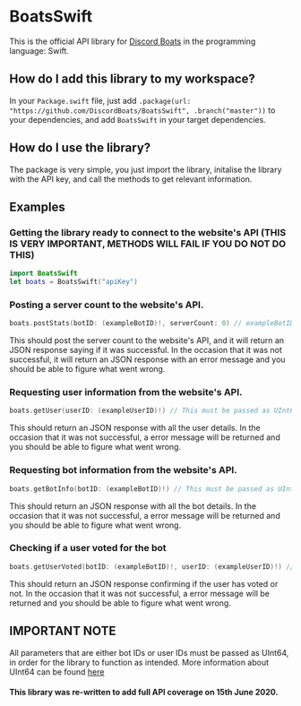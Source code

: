 # BoatsSwift

This is the official API library for [Discord Boats](https://discord.boats) in the programming language: Swift. 

## How do I add this library to my workspace?

In your `Package.swift` file, just add ```.package(url: "https://github.com/DiscordBoats/BoatsSwift", .branch("master"))``` to your dependencies, and add `BoatsSwift` in your target dependencies. 

## How do I use the library? 

The package is very simple, you just import the library, initalise the library with the API key, and call the methods to get relevant information.

## Examples

### Getting the library ready to connect to the website's API (THIS IS VERY IMPORTANT, METHODS WILL FAIL IF YOU DO NOT DO THIS)
```swift
import BoatsSwift 
let boats = BoatsSwift("apiKey")
```
### Posting a server count to the website's API.
```swift
boats.postStats(botID: (exampleBotID)!, serverCount: 0) // exampleBotID must be passed as UInt64
``` 
This should post the server count to the website's API, and it will return an JSON response saying if it was successful. In the occasion that it was not successful, it will return an JSON response with an error message and you should be able to figure what went wrong.

### Requesting user information from the website's API.
```swift
boats.getUser(userID: (exampleUserID)!) // This must be passed as UInt64
``` 
This should return an JSON response with all the user details. In the occasion that it was not successful, a error message will be returned and you should be able to figure what went wrong.

### Requesting bot information from the website's API.
```swift
boats.getBotInfo(botID: (exampleBotID)!) // This must be passed as UInt64
``` 
This should return an JSON response with all the bot details. In the occasion that it was not successful, a error message will be returned and you should be able to figure what went wrong.

### Checking if a user voted for the bot
```swift
boats.getUserVoted(botID: (exampleBotID)!, userID: (exampleUserID)!) // This must be passed as UInt64
``` 
This should return an JSON response confirming if the user has voted or not. In the occasion that it was not successful, a error message will be returned and you should be able to figure what went wrong.

## IMPORTANT NOTE
All parameters that are either bot IDs or user IDs must be passed as UInt64, in order for the library to function as intended. More information about UInt64 can be found [here](https://developer.apple.com/documentation/swift/uint64)

#### This library was re-written to add full API coverage on 15th June 2020.

